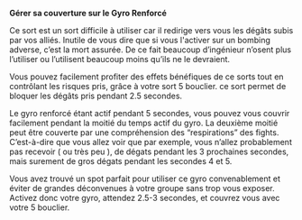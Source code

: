 **Gérer sa couverture sur le Gyro Renforcé**

Ce sort est un sort difficile à utiliser car il redirige vers vous les dégâts subis par vos alliés. Inutile de vous dire que si vous l'activer sur un bombing adverse, c’est la mort assurée. De ce fait beaucoup d’ingénieur n’osent plus l’utiliser ou l’utilisent beaucoup moins qu’ils ne le devraient.

Vous pouvez facilement profiter des effets bénéfiques de ce sorts tout en contrôlant les risques pris, grâce à votre sort 5 bouclier. ce sort permet de bloquer les dégâts pris pendant 2.5 secondes.

Le gyro renforcé étant actif pendant 5 secondes, vous pouvez vous couvrir facilement pendant la moitié du temps actif du gyro. La deuxième moitié peut être couverte par une compréhension des “respirations” des fights. C’est-à-dire que vous allez voir que par exemple, vous n’allez probablement pas recevoir ( ou très peu ), de dégats pendant les 3 prochaines secondes, mais surement de gros dégats pendant les secondes 4 et 5.

Vous avez trouvé un spot parfait pour utiliser ce gyro convenablement et éviter de grandes déconvenues à votre groupe sans trop vous exposer. Activez donc votre gyro, attendez 2.5-3 secondes, et couvrez vous avec votre 5 bouclier.
